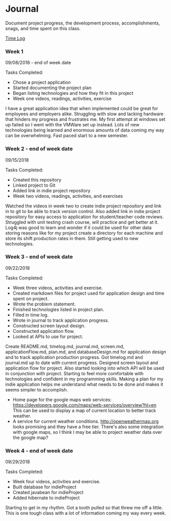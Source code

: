 # Journal

Document project progress, the development process, accomplishments, snags, and time spent on this class. 

[Time Log](timelog.md)

### Week 1

09/08/2018 - end of week date

Tasks Completed:
 * Chose a project application
 * Started documenting the project plan
 * Began listing technologies and how they fit in this project
 * Week one videos, readings, activities, exercise
 
I have a great application idea that when implemented could be great for employees and employers alike. Struggling with 
slow and lacking hardware that hinders my progress and frustrates me. My first attempt at windows set up failed so I went 
with the VMWare set up instead. Lots of new technologies being learned and enormous amounts of data coming my way can be
overwhelming. Fast paced start to a new semester.


### Week 2 - end of week date

09/15/2018

Tasks Completed:
 * Created this repository 
 * Linked project to Git
 * Added link in indie project repository
 * Week two videos, readings, activities, and exercises
 
 Watched the videos in week two to create indie project repository and link in to git to be able to track version control.
 Also added link in indie project repository for easy access to application for student/teacher code reviews. Struggled with
 unit testing crash course, will practice and get better at it. Log4j was good to learn and wonder if it could be used for
 other data storing reasons like for my project create a directory for each machine and store its shift production rates
 in them. Still getting used to new technologies.
 
 ### Week 3 - end of week date
 
 09/22/2018
 
 Tasks Completed:
 * Week three videos, activities and exercise.
 * Created markdown files for project used for application design and time spent on project.
 * Wrote the problem statement.
 * Finished technologies listed in project plan.
 * Filled in time log.
 * Wrote in journal to track application progress.
 * Constructed screen layout design.
 * Constructed application flow.
 * Looked at APIs to use for project.
 
 Create README.md, timelog.md, journal.md, screen.md, applicationFlow.md, plan.md, and databaseDesign.md for application design 
 and to track application production progress. Got timelog.md and journal.md up to date with current progress. Designed 
 screen layout and application flow for project. Also started looking into which API will be used in conjunction with project.
 Starting to feel more comfortable with technologies and confident in my programming skills. Making a plan for my indie 
 application helps me understand what needs to be done and makes it seems simpler to accomplish.
 
 
* Home page for the google maps web services: https://developers.google.com/maps/web-services/overview?hl=en This can be used to display a map of current location to better track weather.
* A service for current weather conditions. http://openweathermap.org looks promising and they have a free tier. There's also some integration with google maps, so I think I may be able to project weather data over the google map?

 ### Week 4 - end of week date
 
 09/29/2018
 
 Tasks Completed:
 * Week four videos, activities and exercise.
 * Built database for indieProject
 * Created javabean for indieProject
 * Added hibernate to indieProject
 
 Starting to get in my rhythm. Got a tooth pulled so that threw me off a little. This is one tough class with
 a lot of information coming my way every week.